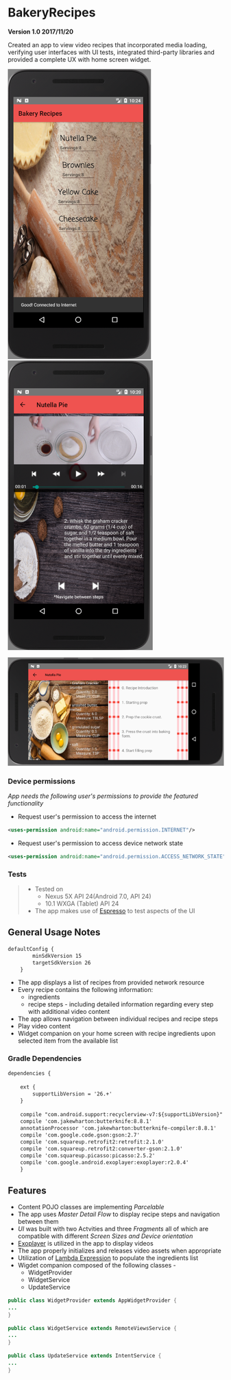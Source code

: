 # BakeryRecipes
**Version 1.0 2017/11/20** 

Created an app to view video recipes that incorporated media loading, verifying user interfaces with UI tests, integrated third-party libraries and provided a complete UX with home screen widget.

![alt text](https://github.com/skorudzhiev/BakeryRecipes/blob/master/readme_photos/BakeryRecipes%20-%20recipes2%20-%20Nexus_5X_API_24_5554.png) ![alt text](https://github.com/skorudzhiev/BakeryRecipes/blob/master/readme_photos/BakeryRecipes%20-%20step%20-%20Nexus_5X_API_24_5554.png) 

![alt text](https://github.com/skorudzhiev/BakeryRecipes/blob/master/readme_photos/BakeryRecipes%20-%20steps2%20-%20Nexus_5X_API_24_5554.png)

### Device permissions
*App needs the following user's permissions to provide the featured functionality*
* Request user's permission to access the internet
```XML
<uses-permission android:name="android.permission.INTERNET"/>
```
* Request user's permission to access device network state
```XML
<uses-permission android:name="android.permission.ACCESS_NETWORK_STATE" />
```

### Tests
> * Tested on 
>   * Nexus 5X API 24(Android 7.0, API 24) 
>   * 10.1 WXGA (Tablet) API 24
> * The app makes use of [Espresso](https://developer.android.com/training/testing/espresso/index.html) to test aspects of the UI

## General Usage Notes

```Gradle
defaultConfig {
        minSdkVersion 15
        targetSdkVersion 26
    }
```
* The app displays a list of recipes from provided network resource 
* Every recipe contains the following information: 
  * ingredients
  * recipe steps - including detailed information regarding every step with additional video content
* The app allows navigation between individual recipes and recipe steps
* Play video content 
* Widget companion on your home screen with recipe ingredients upon selected item from the available list

### Gradle Dependencies

```Gradle
dependencies {

    ext {
        supportLibVersion = '26.+'
    }
    
    compile "com.android.support:recyclerview-v7:${supportLibVersion}"
    compile 'com.jakewharton:butterknife:8.8.1'
    annotationProcessor 'com.jakewharton:butterknife-compiler:8.8.1'
    compile 'com.google.code.gson:gson:2.7'
    compile 'com.squareup.retrofit2:retrofit:2.1.0'
    compile 'com.squareup.retrofit2:converter-gson:2.1.0'
    compile 'com.squareup.picasso:picasso:2.5.2'
    compile 'com.google.android.exoplayer:exoplayer:r2.0.4'
    }
```

## Features
* Content POJO classes are implementing *Parcelable*
* The app uses *Master Detail Flow* to display recipe steps and navigation between them
* *UI* was built with two Actvities and three *Fragments* all of which are compatible with different *Screen Sizes and Device orientation*
* [Exoplayer](https://github.com/google/ExoPlayer) is utilized in the app to display videos
* The app properly initializes and releases video assets when appropriate
* Utilization of [Lambda Expression](https://docs.oracle.com/javase/tutorial/java/javaOO/lambdaexpressions.html) to populate the ingredients list 
* Wigdet companion composed of the following classes - 
  * WidgetProvider
  * WidgetService
  * UpdateService
```Java
public class WidgetProvider extends AppWidgetProvider {
...
}
```   
```Java
public class WidgetService extends RemoteViewsService {
...
}
```
```Java
public class UpdateService extends IntentService {
...
}
```


